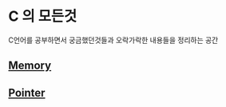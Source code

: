 # C 의 모든것

C언어를 공부하면서 궁금했던것들과 오락가락한 내용들을 정리하는 공간



## [Memory](/Memory.md)



## [Pointer](/Pointer.md)